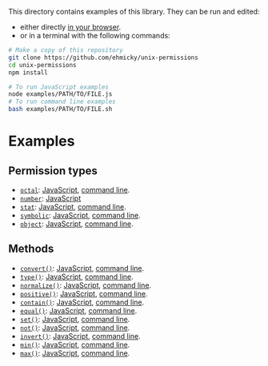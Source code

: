 This directory contains examples of this library. They can be run and edited:

- either directly [in your browser](https://repl.it/@ehmicky/unix-permissions).
- or in a terminal with the following commands:

```bash
# Make a copy of this repository
git clone https://github.com/ehmicky/unix-permissions
cd unix-permissions
npm install

# To run JavaScript examples
node examples/PATH/TO/FILE.js
# To run command line examples
bash examples/PATH/TO/FILE.sh
```

# Examples

## Permission types

- [`octal`](../docs/types.md#octal):
  [JavaScript](types/octal.js), [command line](types/octal.sh).
- [`number`](../docs/types.md#number):
  [JavaScript](types/number.js)
- [`stat`](../docs/types.md#stat):
  [JavaScript](types/stat.js), [command line](types/stat.sh).
- [`symbolic`](../docs/types.md#symbolic):
  [JavaScript](types/symbolic.js), [command line](types/symbolic.sh).
- [`object`](../docs/types.md#object):
  [JavaScript](types/object.js), [command line](types/object.sh).

## Methods

- [`convert()`](../docs/API.md#convertoctalnumberstatsymbolicobjectpermission):
  [JavaScript](methods/convert.js), [command line](methods/convert.sh).
- [`type()`](../docs/API.md#typepermission):
  [JavaScript](methods/type.js), [command line](methods/type.sh).
- [`normalize()`](../docs/API.md#normalizepermission):
  [JavaScript](methods/normalize.js), [command line](methods/normalize.sh).
- [`positive()`](../docs/API.md#positivepermission):
  [JavaScript](methods/positive.js), [command line](methods/positive.sh).
- [`contain()`](../docs/API.md#containpermission-permissions):
  [JavaScript](methods/contain.js), [command line](methods/contain.sh).
- [`equal()`](../docs/API.md#equalpermission-permissions):
  [JavaScript](methods/equal.js), [command line](methods/equal.sh).
- [`set()`](../docs/API.md#setpermission-permissions):
  [JavaScript](methods/set.js), [command line](methods/set.sh).
- [`not()`](../docs/API.md#notpermission):
  [JavaScript](methods/not.js), [command line](methods/not.sh).
- [`invert()`](../docs/API.md#invertpermission):
  [JavaScript](methods/invert.js), [command line](methods/invert.sh).
- [`min()`](../docs/API.md#minpermissions):
  [JavaScript](methods/min.js), [command line](methods/min.sh).
- [`max()`](../docs/API.md#maxpermissions):
  [JavaScript](methods/max.js), [command line](methods/max.sh).
